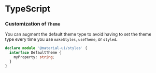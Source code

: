 # TypeScript

### Customization of `Theme`

You can augment the default theme type to avoid having to set the theme type every time you use `makeStyles`, `useTheme`, or `styled`.

```typescript
declare module '@material-ui/styles' {
  interface DefaultTheme {
    myProperty: string;
  }
}
```
